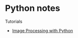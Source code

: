 # Python notes

Tutorials

- [Image Processing with Python](https://datacarpentry.org/image-processing)
